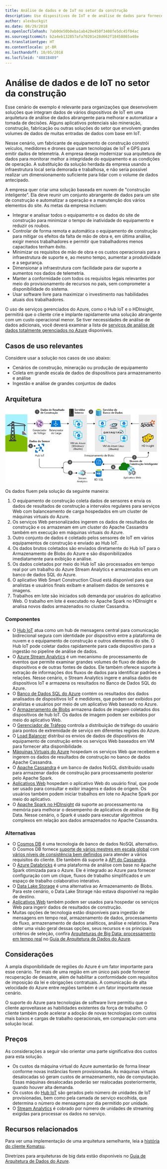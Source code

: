 ```yaml
---
title: Análise de dados e de IoT no setor da construção
description: Use dispositivos de IoT e de análise de dados para fornecer gerenciamento e operação abrangentes de projetos de construção.
author: alexbuckgit
ms.date: 08/29/2018
ms.openlocfilehash: 7ab0de50b0eba1ab420e450f3408fe5dc45f04ac
ms.sourcegitcommit: b2a4eb132857afa70201e28d662f18458865a48e
ms.translationtype: HT
ms.contentlocale: pt-BR
ms.lasthandoff: 10/05/2018
ms.locfileid: "48818489"
---
```

# <a name="iot-and-data-analytics-in-the-construction-industry"></a>Análise de dados e de IoT no setor da construção

Esse cenário de exemplo é relevante para organizações que desenvolvem soluções que integram dados de vários dispositivos de IoT em uma arquitetura de análise de dados abrangente para melhorar e automatizar a tomada de decisões. Alguns aplicativos potenciais são mineração, construção, fabricação ou outras soluções do setor que envolvem grandes volumes de dados de muitas entradas de dados com base em IoT.

Nesse cenário, um fabricante de equipamento de construção constrói veículos, medidores e drones que usam tecnologias de IoT e GPS para emitir dados de telemetria. A empresa deseja modernizar sua arquitetura de dados para monitorar melhor a integridade do equipamento e as condições de operação. A substituição da solução herdada da empresa usando a infraestrutura local seria demorada e trabalhosa, e não seria possível realizar um dimensionamento suficiente para lidar com o volume de dados antecipado.

A empresa quer criar uma solução baseada em nuvem de "construção inteligente". Ela deve reunir um conjunto abrangente de dados para um site de construção e automatizar a operação e a manutenção dos vários elementos do site. As metas da empresa incluem:

* Integrar e analisar todos o equipamento e os dados do site de construção para minimizar o tempo de inatividade do equipamento e reduzir os roubos.
* Controlar de forma remota e automática o equipamento de construção para mitigar os efeitos da falta de mão de obra e, em última análise, exigir menos trabalhadores e permitir que trabalhadores menos capacitados tenham êxito.
* Minimizar os requisitos de mão de obra e os custos operacionais para a infraestrutura de suporte e, ao mesmo tempo, aumentar a produtividade e a segurança.
* Dimensionar a infraestrutura com facilidade para dar suporte a aumentos nos dados de telemetria.
* Manter a conformidade com todos os requisitos legais relevantes por meio do provisionamento de recursos no país, sem comprometer a disponibilidade do sistema.
* Usar software livre para maximizar o investimento nas habilidades atuais dos trabalhadores.

O uso de serviços gerenciados do Azure, como o Hub IoT e o HDInsight, permitirá que o cliente crie e implante rapidamente uma solução abrangente com um custo operacional menor. Se tiver necessidades de análise de dados adicionais, você deverá examinar a lista de [serviços de análise de dados totalmente gerenciados no Azure][product-category] disponíveis.

## <a name="relevant-use-cases"></a>Casos de uso relevantes

Considere usar a solução nos casos de uso abaixo:

* Cenários de construção, mineração ou produção de equipamento
* Coleta em grande escala de dados de dispositivos para armazenamento e análise
* Ingestão e análise de grandes conjuntos de dados

## <a name="architecture"></a>Arquitetura

![Arquitetura para análise de dados e IoT no setor da construção][architecture]

Os dados fluem pela solução da seguinte maneira:

1. O equipamento de construção coleta dados de sensores e envia os dados de resultados de construção a intervalos regulares para serviços Web com balanceamento de carga hospedados em um cluster de máquinas virtuais do Azure.
2. Os serviços Web personalizados ingerem os dados de resultados de construção e os armazenam em um cluster do Apache Cassandra também em execução em máquinas virtuais do Azure.
3. Outro conjunto de dados é coletado pelos sensores de IoT em vários equipamentos de construção e enviado ao Hub IoT.
4. Os dados brutos coletados são enviados diretamente do Hub IoT para o Armazenamento de Blobs do Azure e são disponibilizados imediatamente para exibição e análise.
5. Os dados coletados por meio do Hub IoT são processados em tempo real por um trabalho do Azure Stream Analytics e armazenados em um banco de dados SQL do Azure.
6. O aplicativo Web Smart Construction Cloud está disponível para que analistas e usuários finais exibam e analisem dados de sensores e imagens. 
7. Trabalhos em lote são iniciados sob demanda por usuários do aplicativo Web. O trabalho em lote é executado no Apache Spark no HDInsight e analisa novos dados armazenados no cluster Cassandra. 

### <a name="components"></a>Componentes

* O [Hub IoT](/azure/iot-hub/about-iot-hub) atua como um hub de mensagens central para comunicação bidirecional segura com identidade por dispositivo entre a plataforma de nuvem e o equipamento de construção e outros elementos do site. O Hub IoT pode coletar dados rapidamente para cada dispositivo para a ingestão no pipeline de análise de dados. 
* O [Azure Stream Analytics](/azure/stream-analytics/stream-analytics-introduction) é um mecanismo de processamento de eventos que permite examinar grandes volumes de fluxo de dados de dispositivos e de outras fontes de dados. Ele também oferece suporte à extração de informações dos fluxos de dados para identificar padrões e relações. Nesse cenário, o Stream Analytics ingere e analisa dados de dispositivos IoT e armazena os resultados no Banco de Dados SQL do Azure. 
* O [Banco de Dados SQL do Azure](/azure/sql-database/sql-database-technical-overview) contém os resultados dos dados analisados de dispositivos IoT e medidores, que podem ser exibidos por analistas e usuários por meio de um aplicativo Web baseado no Azure. 
* O [Armazenamento de Blobs](/azure/storage/blobs/storage-blobs-introduction) armazena dados de imagem coletados dos dispositivos de hub IoT. Os dados de imagem podem ser exibidos por meio do aplicativo Web.
* O [Gerenciador de Tráfego](/azure/traffic-manager/traffic-manager-overview) controla a distribuição de tráfego do usuário para pontos de extremidade de serviço em diferentes regiões do Azure.
* O [Load Balancer](/azure/load-balancer/load-balancer-overview) distribui os envios de dados de dispositivos de equipamento de construção entre os serviços Web baseados em VM para fornecer alta disponibilidade.
* [Máquinas Virtuais do Azure](/azure/virtual-machines) hospedam os serviços Web que recebem e ingerem os dados de resultados de construção no banco de dados Apache Cassandra.
* O [Apache Cassandra](https://cassandra.apache.org) é um banco de dados NoSQL distribuído usado para armazenar dados de construção para processamento posterior pelo Apache Spark.
* [Aplicativos Web](/azure/app-service/app-service-web-overview) hospedam o aplicativo Web do usuário final, que pode ser usado para consultar e exibir imagens e dados de origem. Os usuários também podem iniciar trabalhos em lote no Apache Spark por meio do aplicativo.
* O [Apache Spark no HDInsight](/azure/hdinsight/spark/apache-spark-overview) dá suporte ao processamento na memória para melhorar o desempenho de aplicativos de análise de Big Data. Nesse cenário, o Spark é usado para executar algoritmos complexos em relação aos dados armazenados no Apache Cassandra.


### <a name="alternatives"></a>Alternativas

* O [Cosmos DB](/azure/cosmos-db/introduction) é uma tecnologia de banco de dados NoSQL alternativo. O Cosmos DB fornece [suporte de vários mestres em escala global](/azure/cosmos-db/multi-region-writers) com [vários níveis de consistência bem definidos](/azure/cosmos-db/consistency-levels) para atender a vários requisitos do cliente. Ele também dá suporte à [API do Cassandra](/azure/cosmos-db/cassandra-introduction). 
* O [Azure Databricks](/azure/azure-databricks/what-is-azure-databricks) é uma plataforma de análise com base no Apache Spark otimizada para o Azure. Ele é integrado ao Azure para fornecer configuração com um clique, fluxos de trabalho simplificados e um espaço de trabalho colaborativo interativo.
* O [Data Lake Storage](/azure/storage/data-lake-storage) é uma alternativa ao Armazenamento de Blobs. Para este cenário, o Data Lake Storage não estava disponível na região de destino.
* [Aplicativos Web](/azure/app-service) também podem ser usados para hospedar os serviços Web para ingerir dados de resultados de construção.
* Muitas opções de tecnologia estão disponíveis para ingestão de mensagens em tempo real, armazenamento de dados, processamento de fluxo, armazenamento de dados analíticos, análise e relatórios. Para obter uma visão geral dessas opções, seus recursos e os principais critérios de seleção, confira [Arquiteturas de Big Data: processamento em tempo real](/azure/architecture/data-guide/technology-choices/real-time-ingestion) no [Guia de Arquitetura de Dados do Azure](/azure/architecture/data-guide).

## <a name="considerations"></a>Considerações

A ampla disponibilidade de regiões do Azure é um fator importante para esse cenário. Ter mais de uma região em um único país pode fornecer recuperação de desastre, além de habilitar a conformidade com requisitos de imposição da lei e obrigações contratuais. A comunicação de alta velocidade do Azure entre regiões também é um fator importante nesse cenário.

O suporte do Azure para tecnologias de software livre permitiu que o cliente aproveitasse as habilidades existentes da força de trabalho. O cliente também pode acelerar a adoção de novas tecnologias com custos mais baixos e cargas de trabalho operacionais, em comparação com uma solução local. 

## <a name="pricing"></a>Preços

As considerações a seguir vão orientar uma parte significativa dos custos para esta solução.

* Os custos da máquina virtual do Azure aumentarão de forma linear conforme novas instâncias forem provisionadas. As máquinas virtuais desalocadas só geram custos de armazenamento, não de computação. Essas máquinas desalocadas poderão ser realocadas posteriormente, quando houver alta demanda.
* Os custos do [Hub IoT](https://azure.microsoft.com/pricing/details/iot-hub) são gerados pelo número de unidades de IoT provisionadas, bem como pela camada de serviço escolhida, que determina o número de mensagens por dia permitido por unidade. 
* O [Stream Analytics](https://azure.microsoft.com/pricing/details/stream-analytics) é cobrado por número de unidades de streaming exigidas para processar os dados no serviço.

## <a name="related-resources"></a>Recursos relacionados

Para ver uma implementação de uma arquitetura semelhante, leia a [história do cliente Komatsu][customer-story].

Diretrizes para arquiteturas de big data estão disponíveis no [Guia de Arquitetura de Dados do Azure](/azure/architecture/data-guide).

<!-- links -->
[product-category]: https://azure.microsoft.com/product-categories/analytics/
[customer-site]: https://home.komatsu/en/
[customer-story]: https://customers.microsoft.com/story/komatsu-manufacturing-azure-iot-hub-japan
[architecture]: ./media/architecture-big-data-with-iot.png

